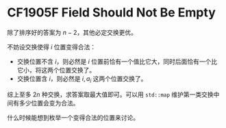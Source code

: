 # CF1905F Field Should Not Be Empty

除了排序好的答案为 $n-2$，其他必定交换更优。

不妨设交换使得 $i$ 位置变得合法：

* 交换位置不含 $i$，则必然是 $i$ 位置前恰有一个值比它大，同时后面恰有一个比它小，将这两个位置交换了。
* 交换位置含 $i$，则必然是 $i,a_i$ 这两个位置交换了。

综上至多 $2n$ 种交换，求答案取最大值即可。可以用 `std::map` 维护第一类交换中间有多少位置会变为合法。

什么时候能想到枚举一个变得合法的位置来讨论。
